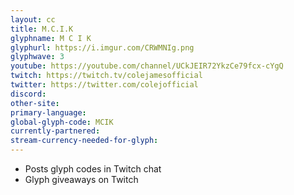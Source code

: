 ```yaml
---
layout: cc
title: M.C.I.K
glyphname: M C I K
glyphurl: https://i.imgur.com/CRWMNIg.png
glyphwave: 3
youtube: https://youtube.com/channel/UCkJEIR72YkzCe79fcx-cYgQ
twitch: https://twitch.tv/colejamesofficial
twitter: https://twitter.com/colejofficial
discord: 
other-site: 
primary-language: 
global-glyph-code: MCIK
currently-partnered: 
stream-currency-needed-for-glyph: 
---
```

* Posts glyph codes in Twitch chat
* Glyph giveaways on Twitch
